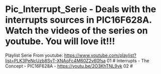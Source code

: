# Pic_Interrupt_Serie - Deals with the interrupts sources in PIC16F628A. Watch the videos of the series on youtube. You will love it!!!
Playlist Serie From youtube: https://www.youtube.com/playlist?list=PLK3PeNcUzb8SyT-XNAoFc4M60Z2v60fsa
01 # Interrupts - The Concept - PIC16F628A - https://youtu.be/2O3KhTNL9vk
02 #
